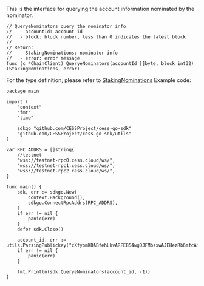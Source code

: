 This is the interface for querying the account information nominated by the nominator.

```golang
// QueryeNominators query the nominator info
//   - accountId: account id
//   - block: block number, less than 0 indicates the latest block
//
// Return:
//   - StakingNominations: nominator info
//   - error: error message
func (c *ChainClient) QueryeNominators(accountId []byte, block int32) (StakingNominations, error)
```
For the type definition, please refer to [StakingNominations](../chain_type.md#StakingNominations)
Example code:
```golang
package main

import (
	"context"
	"fmt"
	"time"

	sdkgo "github.com/CESSProject/cess-go-sdk"
	"github.com/CESSProject/cess-go-sdk/utils"
)

var RPC_ADDRS = []string{
	//testnet
	"wss://testnet-rpc0.cess.cloud/ws/",
	"wss://testnet-rpc1.cess.cloud/ws/",
	"wss://testnet-rpc2.cess.cloud/ws/",
}

func main() {
	sdk, err := sdkgo.New(
		context.Background(),
		sdkgo.ConnectRpcAddrs(RPC_ADDRS),
	)
	if err != nil {
		panic(err)
	}
	defer sdk.Close()

    account_id, err := utils.ParsingPublickey("cXfyomKDABfehLkvARFE854wgDJFMbsxwAJEHezRb6mfcAi2y")
	if err != nil {
		panic(err)
	}

	fmt.Println(sdk.QueryeNominators(account_id, -1))
}
```